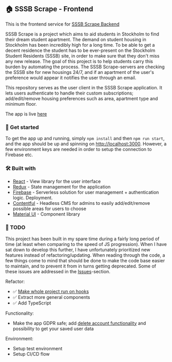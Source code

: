 ## :house: SSSB Scrape - Frontend

This is the frontend service for [SSSB Scrape Backend](https://github.com/tasola/sssb-scrape-be)

SSSB Scrape is a project which aims to aid students in Stockholm to find their dream student apartment. The demand on student housing in Stockholm has been incredibly high for a long time. To be able to get a decent residence the student has to be ever-present on the Stockholm Student Residents (SSSB) site, in order to make sure that they don't miss any new release.
The goal of this project is to help students carry this burden by automating the process. The SSSB Scrape-servers are checking the SSSB site for new housings 24/7, and if an apartment of the user's preference would appear it notifies the user through an email.

This repository serves as the user client in the SSSB Scrape application. It lets users authenticate to handle their custom subscriptions; add/edit/remove housing preferences such as area, apartment type and minimum floor.

The app is live [here](https://sssb-scrape.firebaseapp.com/)


### :rocket: Get started
To get the app up and running, simply `npm install` and then `npm run start`, and the app should be up and spinning on [http://localhost:3000](http://localhost:3000). However, a few environment keys are needed in order to setup the connection to Firebase etc.


### :hammer_and_wrench: Built with
* [React](https://reactjs.org/) - View library for the user interface 
* [Redux](https://redux.js.org/) - State management for the application
* [Firebase](https://firebase.google.com/) - Serverless solution for user management + authentication logic. Deployment.
* [Contentful](https://www.contentful.com/) - Headless CMS for admins to easily add/edit/remove possible areas for users to choose
* [Material UI](https://material-ui.com/) - Component library


### :memo: TODO
This project has been built in my spare time during a fairly long period of time (at least when comparing to the speed of JS progression). When I have sat down to develop this further, I have unfortunately prioritized new features instead of refactoring/updating. When reading through the code, a few things come to mind that should be done to make the code base easier to maintain, and to prevent it from in turns getting deprecated. Some of these issues are addressed in the [Issues](https://github.com/tasola/sssb-scrape-fe/issues)-section.

Refactor:
* :white_check_mark: [Make whole project run on hooks](https://github.com/tasola/sssb-scrape-fe/issues/15)
* :white_check_mark: Extract more general components
* :white_check_mark: Add TypeScript

Functionality:
* Make the app GDPR safe; add [delete account functionality](https://github.com/tasola/sssb-scrape-fe/tree/feature/remove-account) and possibility to get your saved user data

Environment:
* Setup test environment
* Setup CI/CD flow
